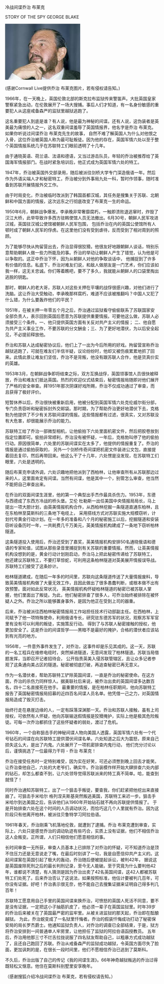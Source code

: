 冷战间谍乔治 布莱克

STORY OF THE SPY GEORGE BLAKE


![STORY OF THE SPY GEORGE BLAKE](https://github.com/ywangnccu/ywang/blob/main/images/George_Blake.jpg)

(感谢Cornwall Live提供乔治 布莱克图片，若有侵权请告知。)


1966年，在一天晚上，英国伦敦北部的斯克拉布监狱传来警笛声。大批英国皇家警察紧急出动，在伦敦展开了一场大搜捕。事后人们才知道，有一名身份敏感的重要犯人从这座戒备森严的监狱里越狱逃跑了。


这名重要犯人到底是谁？有人说，他是最为神秘的间谍。还有人说，这伪装者是英美最为痛恨的人之一，这名双重间谍羞辱了英国情报界，他名字是乔治 布莱克。如果你听说过间谍乔治 布莱克先生的故事，
自然不难了解英国人为什么对他恨之入骨，这位乔治被英国人称为最可耻叛徒。因为他的存在，英国军情六处以至于整个英国情报系统几乎在苏联特工们眼前透明了十几年。


由于通晓英语、荷兰语、法语和德语，又当过游击队员，年轻的乔治被推荐给了英国海军情报部门。在战时紧急培训后，他正式成为英国军情六处的特工。

1947年，乔治被英国外交部录用，随后被派往剑桥大学专门深造俄语一年。然后作为外语尖端人才和秘密特工，乔治被分到外事局九处一科，暂时作领事，随时准备到苏联开展情报外交工作。

由于时局变化，乔治被临时改派到了韩国首都汉城，其任务是搜集关于苏联、北朝鲜和中国方面的情报，这次远东之行彻底改变了布莱克一生的命运。

1950年6月，朝鲜战争爆发。李承晚非常奢靡腐朽，一触即溃败退逃窜时，炸毁了汉江大桥，此举导致许多西方驻韩使馆人员无法撤出。6月30号，朝鲜人民军攻进汉城，英国驻汉城公使馆被朝鲜人民军包围，
包括乔治在内的英国公使馆所有人顿时成了朝鲜人民军的俘虏。在这里他们没有受到虐待，反而受到了相对周到的照顾。

为了能够尽快从拘留营出去，乔治显得很狡猾。他很友好地跟朝鲜人谈话，特别乐意帮助朝鲜人做一些力所能及的事。乔治的举动让朝鲜人产生了错觉，认为他是可以争取的。这正中乔治下怀，因为从朝鲜人对他的争取谈话中，
他捕捉到了许多有价值的信息。私底下，乔治对难友们说，和敌人做朋友是一门艺术，你们应该如我一样，这无关忠诚。你们等着瞧吧，要不了多久，我就能从朝鲜人的口袋里掏出逃脱的钥匙。

那时，朝鲜人的老大哥，苏联人对这些关押在平壤的战俘很感兴趣，对他们进行了洗脑。这让乔治大受触动，李承晚那样腐朽，难道不应该被推翻吗？中国人又犯了什么错，为什么要轰炸他们的平民？

1951年，在被关押一年零五个月之后，乔治通过监狱看守偷偷联系了苏联国家安全部负责人，表示回到英国后愿意为苏联提供重要情报。可要他这么做，苏联人必须接受三个条件。一、他只提供英国方面有关反对共产主义的情报；
二、他自愿为共产主义事业工作，不要苏联的分文酬金；三、为了更好地潜伏，为以后安全起见，不必提前释放他。

乔治和苏联人达成秘密协议后，他们上了一出为今后所用的好戏。拘留营宣称乔治越狱逃跑了，可就在难友们半信半疑，议论纷纷时，他却又被伤痕累累地抓了回来。此情此景让难友们坚信，乔治不是背叛，他没有跟苏联人合作，他是货真价实的英雄。

1953年3月，在朝鲜战争即将结束之际，双方互换战俘，英国领事馆人员很快被释放，乔治和难友们抵达英国。热烈的欢迎仪式结束后，秘密情报局随即对他们展开了严格的安全审查。拜1951年那次阴谋好戏所赐，乔治不仅成功通过了审查，而且获得了极好评价。

短暂休养以后，乔治很快被重新启用，他被分配到英国军情六处克伦威尔街分部，专门负责窃听和秘密拆封外交邮袋。那时期，为了帮助乔治更好地潜伏下去，克格勃为他提供了不少有关苏联间谍的情报。这些情报都有过滤，很真实，又对苏联没有大危害，却很能展示乔治的能力。

苏联特工给了乔治一部微型相机，让他偷拍下六处里面机密文件，然后把胶卷放到指定位置即可。偷拍非常顺利，乔治没有被怀疑，一年后，克格勃叫停了他的偷拍行动。原因很简单，六处里的苏联间谍实在太多了，他提供的情报重复了。乔治的情报是通过偷拍获取的，
另外一个剑桥传奇间谍把机密文件装进公文包，直接提着回去复印，然后再带回来。他这么干了十几年，六处愣是没发现，在苏联特工们眼里，六处是透明的。

随后布莱克申请外调，六处识趣地把他派到了西柏林，让他审查所有从苏联那边过来的人，这里面肯定有间谍。当然有间谍，他是其中一个，别管怎么审查，他当然不能把自己审查出来。

在乔治的双面间谍生涯里，他的第一个典型出手杰作最具杀伤力。1953年，东德与西德成了东西方冷战的桥头堡。艾伦 杜勒斯一出任美国中央情报局局长，马上提出一项大胆计划，由英美情报机构合作，从西柏林挖掘一条隧道直通东柏林，且在东柏林至莫斯科的三条地下电缆上，
采用搭线方式对苏联实施大规模窃听，计划代号黄金行动计划。在一年多的准备和八个月的秘密施工以后，挖掘隧道和安装窃听设备历时一年，一共耗费几千万美元，英美情报机构建成了一条地下窃听柏林隧道。

这条隧道投入使用后，乔治还受到了嘉奖，英美情报机构安排50名通晓俄语和德语的专家轮值，试图从那些录音里捕捉到有关苏联的重要情报。然而，让英美情报机构没想到的是，黄金行动计划刚启动，乔治马上把此秘密传递给了苏联特工，
他还建议苏联特工，不要打草惊蛇，可利用这条柏林隧道对英美展开情报误导战。苏联特工们接受了这条妙计。

柏林隧道建成，在随后一年多的时间里，苏联向这条隧道传送了大量情报废料，导致英美情报机构做了大量无效工作，且因此做出了很多愚蠢判断，或根本做不出有效预警。面对如此反常状况，
英美情报机构怀疑柏林隧道的秘密已被苏联人掌握，他们里面出了叛徒。为此，他们秘密排查了很多人，可乔治始终被排除在被怀疑人之外。乔治之所以能够置身事外，是因为他正在受到上司的器重。

后来，乔治被派往西柏林秘密情报局工作站担任技术行动部副主任。在西柏林，上司赋予了他一项特殊使命，利用俄语专长，研究驻东德苏军的状况，观察苏军军官里有没有可以利用的叛徒，实施策反行动。
得到了与苏联人秘密接触的授权，他更加安全了。这是乔治的间谍哲学——黑暗不是最好的掩护，合格的潜伏者应该站到有光亮的地方。

1956年，一件意外事件发生了，对乔治，这事件却是乐见其成的。这一天，苏联的一名工程兵在维修电缆时，突然掉进隧道，无意间发现了柏林隧道。苏联当局借题发挥，当即召开记者招待会，
公开指责英美入侵苏联管辖区，且让众多记者参观了这条通向美占区的隧道。秘密被彻底打破，再追查秘密已再无意义。

作为一名潜伏者，帮助苏联特工铲除英国间谍，一直是乔治的秘密使命。在这方面，乔治的杀伤力同样惊人。据美联社后来说，被乔治出卖的英国间谍多达数百名，四十二名直接死在他手。
最重要的情报，是在柏林任职期间，他向苏联特工报告了英国秘密情报局招募的近四百名间谍人员名单。他凭借一己之力，对英国情报局造成了毁灭打击。

始终行走在悬崖边缘的人，一定有踩落深渊那一天。乔治和苏联人接触，虽有上司授权，可依然有人怀疑，他向苏联输送假情报是狡猾掩护，实际上他是极其危险叛徒。可每一次乔治都抓住了这些怀疑者的弱处，渡过了危机。

1960年，一个自称狙击手的神秘间谍人物向美国人透露，英国军情六处有一个代号钻石的间谍在向苏联特工提供潜伏间谍名单。六处知道之后大为震怒，原来自己损失这么大，是出了内鬼。六处展开了一项机密排查内鬼行动，
他们充分讨论以后，谨慎挑选了一位最得力干将 - 乔治 布莱克！

乔治在接受任务时一定特别难受，因为实在好笑，可还必须憋到晚上回去才能笑。让乔治查他自己，六处的大老爷们，确实牛。乔治装模作样开始大肆排查六处内部的钻石，却怎么都查不到，让六处领导觉得苏联派来的特工真不简单。哈，能查到就怪了！

同时乔治通知苏联特工，出了一个狙击手叛徒，要查我，你们赶紧把他挖出来直接崩了。可狙击手米哈尔 格列涅夫斯基突然叛逃美国，苏联特工来迟一步。狙击手米哈尔到达美国之后，告诉他们从1960年开始钻石就不再向苏联提供情报了。
于是开始排查六处在这个时间的人员调动状况，而恰巧这几个人里就有乔治。因为这阶段只有他离开柏林，被派往贝鲁特学习阿拉伯语。

1961年春天，乔治刚乘飞机落地伦敦，就遭到了逮捕。乔治 布莱克遭到审查，实际上，六处只是感觉乔治的调动轨迹有些巧合，实质上没有证据，他们不相信乔治这人会叛变。正所谓，人们只相信他们愿意相信的事。

长时间审查一无所获，审查人员基本上已排除了对乔治的怀疑，可不知道乔治是顶不住压力还是无意说走了嘴，在最后时刻讲了一句，我是自愿信仰共产主义的。这起间谍案在英国引起了极大的轰动，乔治随后便被提起诉讼，被判42年，
据说这是英国废除死刑之后的最长判刑记录，至今无人能破。至于究竟为什么要判他42年，谁都说不清楚，有人猜测是因为乔治出卖了42名英国间谍，这42人都被苏联特工们处死了。后来乔治否认了这说法，如果按照标准，他估计要被判几百年，可你没有证据。好吧！乔治表示很无奈，他不能自己去搜集证据来证明自己得多判几百年！

苏联特工愿意用自己手里的英国间谍来换乔治，可愤怒的英国人死活不同意，要不是没有证据，一定把这小子抽筋扒皮了，他必须一辈子在英国监狱里。时年39岁的乔治后来被关在了英国最严密的监牢里。从被关进监狱的那天起，乔治即在酝酿越狱。
为此，乔治蜕变成了一名狱里忏悔者。乔治的假装忏悔成功打动了秘密保安局的局长罗杰爵士。他通知监狱负责人，对乔治的调查已全部结束，于是，狱方将乔治安排到一间普通单人牢房里，让他担任了监狱的阿拉伯语函授教员。
五年后，乔治用他那三寸不烂舌拉拢说服了四名狱友帮助自己，以粗暴方式成功越狱了，且还自己跑回了苏联。乔治从戒备森严的监狱成功越狱，令英国方面尽失了脸面，更加讽刺的是，在很长一段时间里，他们不愿相信乔治已逃到了莫斯科。

不久后，乔治出版了自己的传记《我的间谍生涯》。66年神奇越狱叛逃的乔治过得既轻松又惬意。他住在莫斯科别墅里安享晚年。


（感谢搜狐介绍冷战间谍乔治 布莱克，若有侵权请告知。）
